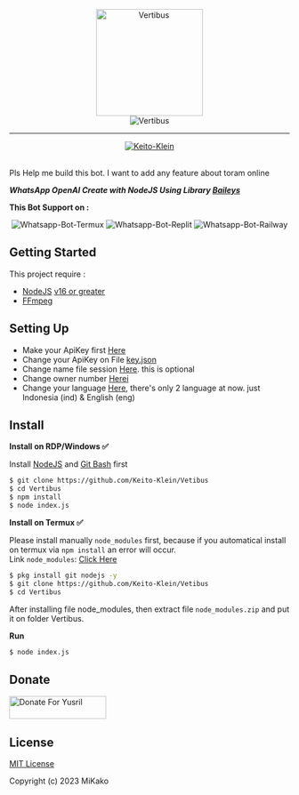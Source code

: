 <div align="center">
  
  <img width="192" title="Vertibus" src="https://github.com/Keito-Klein.png"/>

</div>

<div align="center">

  <img title="Vertibus" src="https://img.shields.io/badge/Vertibus-yellow?colorA=%23ff0000&colorB=%23017e40&style=for-the-badge">

</div>

---


<div align="center">  
  <a href="https://github.com/Keito-Klein">
    <img title="Keito-Klein" src="https://img.shields.io/badge/AUTHOR-MiKako-orange.svg?style=for-the-badge&logo=github"></a>
</div>

<br>
<p> Pls Help me build this bot. I want to add any feature about toram online</p>


***WhatsApp OpenAI Create with NodeJS Using Library [Baileys](https://github.com/adiwajshing/Baileys)***

<p align="center">

**This Bot Support on :**
</p>

<p align="center">
  <img title="Whatsapp-Bot-Termux" src="https://img.shields.io/badge/Termux-302c2c?style=for-the-badge&logo=iterm2&logoColor=000000"></img>
  <img title="Whatsapp-Bot-Replit" src="https://img.shields.io/badge/replit-3b1903?style=for-the-badge&logo=replit&logoColor=F26207"></img>
  <img title="Whatsapp-Bot-Railway" src="https://img.shields.io/badge/railway-362b2b?style=for-the-badge&logo=railway&logoColor=0B0D0E"></img>
</p>

## Getting Started
This project require :
- [NodeJS](https://nodejs.org/en/download/) [v16 or greater](https://nodejs.org/dist/)
- [FFmpeg](https://www.gyan.dev/ffmpeg/builds/) 

## Setting Up
- Make your ApiKey first [Here](https://beta.openai.com/account/api-keys)
- Change your ApiKey on File [key.json](https://github.com/Keito-Klein/Vertibus/blob/6f6142fe6f37065663d9051ffda096826697e83e/key.json#L2)
- Change name file session [Here](https://github.com/Keito-Klein/Vertibus/blob/6f6142fe6f37065663d9051ffda096826697e83e/index.js#L1). this is optional
- Change owner number [Herei](https://github.com/Keito-Klein/Vertibus/blob/6f6142fe6f37065663d9051ffda096826697e83e/index.js#L3)
- Change your language [Here](https://github.com/Keito-Klein/Vertibus/blob/88f5eaf126f8c11916c68c995b63749d506eca4c/sansekai.js#L18), there's only 2 language at now. just Indonesia (ind) & English (eng)

## Install
**Install on RDP/Windows ✅**

Install [NodeJS](https://nodejs.org/en/download/)
 and [Git Bash](https://git-scm.com/downloads) first
```bash
$ git clone https://github.com/Keito-Klein/Vetibus
$ cd Vertibus
$ npm install
$ node index.js
```
**Install on Termux ✅**

Please install manually ```node_modules``` first, because if you automatical install on termux via ```npm install``` an error will occur.
<br>Link ```node_modules```: [Click Here](https://drive.google.com/file/d/1gKGjseRirX6mQ5LOFULpmnDs7q3Svm8y/view?usp=sharing)
```bash
$ pkg install git nodejs -y
$ git clone https://github.com/Keito-Klein/Vetibus
$ cd Vertibus
```

After installing file node_modules, then extract file ```node_modules.zip``` and put it on folder Vertibus.

**Run**
```bash
$ node index.js
```

## Donate
<a href="https://saweria.co/Sansekai" target="_blank"><img src="https://user-images.githubusercontent.com/26188697/180601310-e82c63e4-412b-4c36-b7b5-7ba713c80380.png" alt="Donate For Yusril" height="41" width="174"></a>

## License
[MIT License](https://github.com/Keito-Klein/Vertibus/blob/main/LICENSE)

Copyright (c) 2023 MiKako

